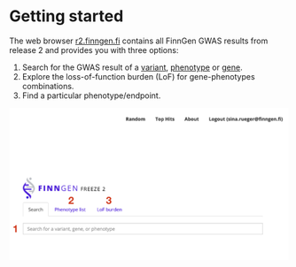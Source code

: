 # Getting started

The web browser [r2.finngen.fi](http://r2.finngen.fi/) contains all FinnGen GWAS results from release 2 and provides you with three options:

1. Search for the GWAS result of a [variant](variant-view.md), [phenotype](manhattanplot.md) or [gene](). 
2. Explore the loss-of-function burden \(LoF\) for gene-phenotypes combinations.
3. Find a particular phenotype/endpoint.

![1: Search for the GWAS result of a variant, phenotype or gene.  2: Explore the loss-of-function burden \(LoF\) for gene-phenotypes combinations. 3: Find a particular phenotype/endpoint.](../.gitbook/assets/screenshot_start_anno.png)





